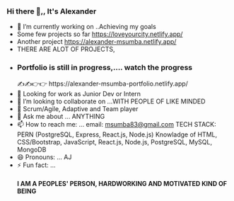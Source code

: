 ### Hi there 👋,, It's Alexander

<!--
**MSUMBA-art/MSUMBA-art** is a ✨ _special_ ✨ repository because its `README.md` (this file) appears on your GitHub profile.
-->

- 🔭 I’m currently working on ..Achieving my goals
- Some few projects so far https://loveyourcity.netlify.app/
- Another project https://alexander-msumba.netlify.app/
- THERE ARE ALOT OF PROJECTS, 
- <h3>Portfolio is still in progress,.... watch the progress</h3> ✍✍👉👉 https://alexander-msumba-portfolio.netlify.app/ 
- 🌱 Looking for work as Junior Dev or Intern
- 👯 I’m looking to collaborate on ...WITH PEOPLE OF LIKE MINDED
- 🤔 Scrum/Agile, Adaptive and Team player
- 💬 Ask me about ... ANYTHING
- 📫 How to reach me: ... email: msumba83@gmail.com
TECH STACK: PERN (PostgreSQL, Express, React.js, Node.js)
Knowladge of HTML, CSS/Bootstrap, JavaScript, React.js, Node.js, PostgreSQL, MySQL, MongoDB
- 😄 Pronouns: ... AJ
- ⚡ Fun fact: ... <h4>I AM A PEOPLES' PERSON, HARDWORKING AND MOTIVATED KIND OF BEING</h4>
  
